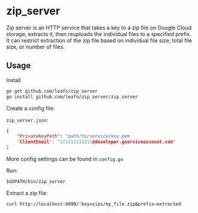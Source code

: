 # zip_server

Zip server is an HTTP service that takes a key to a zip file on Google Cloud
storage, extracts it, then reuploads the individual files to a specified
prefix. It can restrict extraction of the zip file based on individual file
size, total file size, or number of files.


## Usage

Install

```bash
go get github.com/leafo/zip_server
go install github.com/leafo/zip_server/zip_server
```

Create a config file:

`zip_server.json`:

```json
{
	"PrivateKeyPath": "path/to/service/key.pem
	"ClientEmail": "111111111111@developer.gserviceaccount.com"
}
```

More config settings can be found in `config.go`

Run:

```bash
$GOPATH/bin/zip_server
```

Extract a zip file:

```bash
curl http://localhost:8090/?key=zips/my_file.zip&prefix=extracted
```

